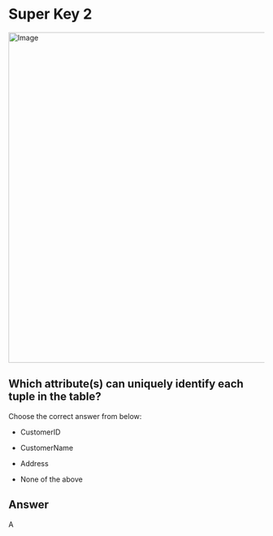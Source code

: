 # Super Key 2

<img width="651" alt="Image" src="https://github.com/user-attachments/assets/39b5a777-26ce-4b08-a3ec-df363e5f4510" />

## Which attribute(s) can uniquely identify each tuple in the table?

Choose the correct answer from below:

- CustomerID

- CustomerName

- Address

- None of the above

## Answer
A
